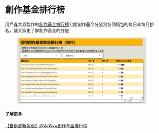 # 創作基金排行榜

用戶鑫大叔製作的[創作基金排行榜](https://datastudio.google.com/u/0/reporting/46dfd4ba-e742-4d0a-8b50-d56036e32cf5/page/p\_b5fksgpftc?s=mn4s-X-VN4w)公開創作基金分發到各個錢包的每日和每月排名，讓大家更了解創作基金的分配

<figure><img src="../../.gitbook/assets/Creators Fund Reports.png" alt=""><figcaption></figcaption></figure>

#### 了解更多

[【自動更新報表】𝓛𝓲𝓴𝓮𝓒𝓸𝓲𝓷創作基金排行榜](https://matters.news/@baoshin/261595)
